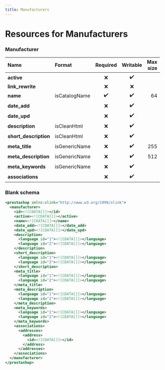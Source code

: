 ```yaml
---
title: Manufacturers
---
```


# Resources for Manufacturers

### Manufacturer

|         Name          |    Format     | Required | Writable | Max size | Not filterable | Description |
| :-------------------- | :------------ | :------: | :------: | -------: | :------------- | :---------- |
| **active**            |               | ❌        | ✔️       |          |                |             |
| **link_rewrite**      |               | ❌        | ❌        |          | true           |             |
| **name**              | isCatalogName | ✔️       | ✔️       | 64       |                |             |
| **date_add**          |               | ❌        | ✔️       |          |                |             |
| **date_upd**          |               | ❌        | ✔️       |          |                |             |
| **description**       | isCleanHtml   | ❌        | ✔️       |          |                |             |
| **short_description** | isCleanHtml   | ❌        | ✔️       |          |                |             |
| **meta_title**        | isGenericName | ❌        | ✔️       | 255      |                |             |
| **meta_description**  | isGenericName | ❌        | ✔️       | 512      |                |             |
| **meta_keywords**     | isGenericName | ❌        | ✔️       |          |                |             |
| **associations**      |               | ❌        | ✔️       |          |                |             |


### Blank schema

```xml
<prestashop xmlns:xlink="http://www.w3.org/1999/xlink">
  <manufacturer>
    <id><![CDATA[]]></id>
    <active><![CDATA[]]></active>
    <name><![CDATA[]]></name>
    <date_add><![CDATA[]]></date_add>
    <date_upd><![CDATA[]]></date_upd>
    <description>
      <language id="1"><![CDATA[]]></language>
      <language id="2"><![CDATA[]]></language>
    </description>
    <short_description>
      <language id="1"><![CDATA[]]></language>
      <language id="2"><![CDATA[]]></language>
    </short_description>
    <meta_title>
      <language id="1"><![CDATA[]]></language>
      <language id="2"><![CDATA[]]></language>
    </meta_title>
    <meta_description>
      <language id="1"><![CDATA[]]></language>
      <language id="2"><![CDATA[]]></language>
    </meta_description>
    <meta_keywords>
      <language id="1"><![CDATA[]]></language>
      <language id="2"><![CDATA[]]></language>
    </meta_keywords>
    <associations>
      <addresses>
        <address>
          <id><![CDATA[]]></id>
        </address>
      </addresses>
    </associations>
  </manufacturer>
</prestashop>
```

